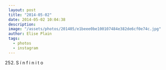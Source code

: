 ```yaml
---
layout: post
title: "2014-05-02"
date: 2014-05-02 10:04:38
description: 
image: "/assets/photos/201405/e1beee0be100107484e382de6cf0e74c.jpg"
author: Elise Plain
tags: 
  - photos
  - instagram
---
```


252. S í n f i n i t o
<p></p>
